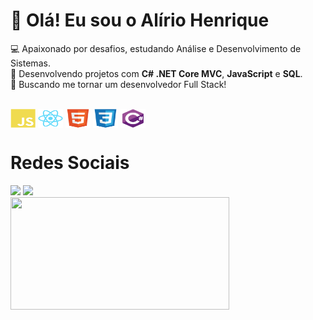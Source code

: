 # 👋 Olá! Eu sou o Alírio Henrique 

💻 Apaixonado por desafios, estudando Análise e Desenvolvimento de Sistemas.  
🌟 Desenvolvendo projetos com **C# .NET Core MVC**, **JavaScript** e **SQL**.  
🚀 Buscando me tornar um desenvolvedor Full Stack!

<div style="display: inline_block"><br>
  <img align="center" alt="Alirio-Js" height="30" width="40" src="https://raw.githubusercontent.com/devicons/devicon/master/icons/javascript/javascript-plain.svg">
  <img align="center" alt="Alirio-React" height="30" width="40" src="https://raw.githubusercontent.com/devicons/devicon/master/icons/react/react-original.svg">
  <img align="center" alt="Alirio-HTML" height="30" width="40" src="https://raw.githubusercontent.com/devicons/devicon/master/icons/html5/html5-original.svg">
  <img align="center" alt="Alirio-CSS" height="30" width="40" src="https://raw.githubusercontent.com/devicons/devicon/master/icons/css3/css3-original.svg">
  <img align="center" alt="Alirio-Csharp" height="30" width="40" src="https://raw.githubusercontent.com/devicons/devicon/master/icons/csharp/csharp-original.svg">
</div>
<h1>Redes Sociais</h1>
<div>
  <a href="https://www.instagram.com/henriquealirio/"><img src="https://img.shields.io/badge/-Instagram-%23E4405F?style=for-the-badge&logo=instagram&logoColor=white" target="_blank"></a>
  <a href="https://www.linkedin.com/in/al%C3%ADrio-henrique-012057114/" target="_blank"><img src="https://img.shields.io/badge/-LinkedIn-%230077B5?style=for-the-badge&logo=linkedin&logoColor=white" target="_blank"></a> 
</div>
<div>
<a href="https://github.com/AlirioHenrique">
<img height="180em"  width="350em" src="https://github-readme-stats.vercel.app/api?username=AlirioHenrique&theme=tokyonight&show_icons=true&hide_border=false&count_private=true"/>

</div>
